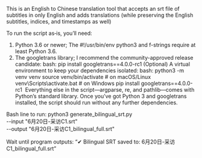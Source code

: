 This is an English to Chinese translation tool that accepts an srt file of subtitles in only English and adds translations (while preserving the English subtitles, indices, and timestamps as well)

To run the script as‐is, you’ll need:
1. Python 3.6 or newer; The #!/usr/bin/env python3 and f-strings require at least Python 3.6.
2. The googletrans library; I recommend the community-approved release candidate: bash: pip install googletrans==4.0.0-rc1
(Optional) A virtual environment to keep your dependencies isolated:
bash: python3 -m venv venv
	source venv/bin/activate     # on macOS/Linux
	venv\Scripts\activate.bat    # on Windows
  	pip install googletrans==4.0.0-rc1 
Everything else in the script—argparse, re, and pathlib—comes with Python’s standard library. Once you’ve got Python 3 and googletrans installed, the script should run without any further dependencies.

Bash line to run:
python3 generate_bilingual_srt.py \
  --input  "6月20日-采访C1.srt" \
  --output "6月20日-采访C1_bilingual_full.srt"

Wait until program outputs: “✔ Bilingual SRT saved to: 6月20日-采访C1_bilingual_full.srt”
